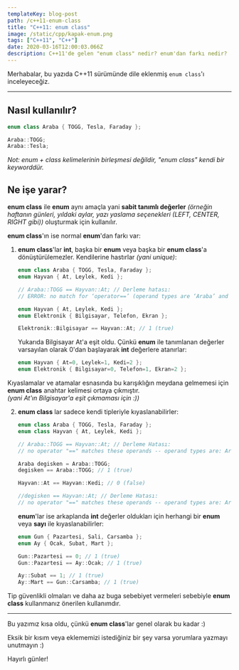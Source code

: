 ```yaml
---
templateKey: blog-post
path: /c++11-enum-class
title: "C++11: enum class"
image: /static/cpp/kapak-enum.png
tags: ["C++11", "C++"]
date: 2020-03-16T12:00:03.066Z
description: C++11'de gelen "enum class" nedir? enum'dan farkı nedir?
---
```

Merhabalar, bu yazıda C++11 sürümünde dile eklenmiş `enum class`'ı inceleyeceğiz.

---
## Nasıl kullanılır?

```cpp
enum class Araba { TOGG, Tesla, Faraday };

Araba::TOGG;
Araba::Tesla;
```
*Not: enum + class kelimelerinin birleşmesi değildir, "enum class" kendi bir keyworddür.*

## Ne işe yarar?
**enum class** ile **enum** aynı amaçla yani **sabit tanımlı değerler** *(örneğin haftanın günleri, yıldaki aylar, yazı yaslama seçenekleri (LEFT, CENTER, RIGHT gibi))* oluşturmak için kullanılır.

**enum class**'ın ise normal **enum**'dan farkı var:

1. **enum class**'lar **int**, başka bir **enum** veya başka bir **enum class**'a dönüştürülemezler. Kendilerine hastırlar *(yani unique)*:
    ```cpp
    enum class Araba { TOGG, Tesla, Faraday };
    enum Hayvan { At, Leylek, Kedi };

    // Araba::TOGG == Hayvan::At; // Derleme hatası:
    // ERROR: no match for ‘operator==’ (operand types are ‘Araba’ and ‘Hayvan’)  
    ```
    ```cpp
    enum Hayvan { At, Leylek, Kedi };
    enum Elektronik { Bilgisayar, Telefon, Ekran };

    Elektronik::Bilgisayar == Hayvan::At; // 1 (true)
    ```
    Yukarıda Bilgisayar At'a eşit oldu. Çünkü **enum** ile tanımlanan değerler varsayılan olarak 0'dan başlayarak **int** değerlere atanırlar:
    ```cpp
    enum Hayvan { At=0, Leylek=1, Kedi=2 };
    enum Elektronik { Bilgisayar=0, Telefon=1, Ekran=2 };
    ```

Kıyaslamalar ve atamalar esnasında bu karışıklığın meydana gelmemesi için **enum class** anahtar kelimesi ortaya çıkmıştır.<br>*(yani At'ın Bilgisayar'a eşit çıkmaması için :))*

2. **enum class** lar sadece kendi tipleriyle kıyaslanabilirler:
    ```cpp
    enum class Araba { TOGG, Tesla, Faraday };
    enum class Hayvan { At, Leylek, Kedi };

    // Araba::TOGG == Hayvan::At; // Derleme Hatası:
    // no operator "==" matches these operands -- operand types are: Araba == Hayvan  
    
    Araba degisken = Araba::TOGG;
    degisken == Araba::TOGG; // 1 (true)

    Hayvan::At == Hayvan::Kedi; // 0 (false)

    //degisken == Hayvan::At; // Derleme Hatası:
    // no operator "==" matches these operands -- operand types are: Araba == Hayvan  

    ```
    **enum**'lar ise arkaplanda **int** değerler oldukları için herhangi bir **enum** veya **sayı** ile kıyaslanabilirler:
    ```cpp
    enum Gun { Pazartesi, Sali, Carsamba };
    enum Ay { Ocak, Subat, Mart };

    Gun::Pazartesi == 0; // 1 (true)
    Gun::Pazartesi == Ay::Ocak; // 1 (true)

    Ay::Subat == 1; // 1 (true)
    Ay::Mart == Gun::Carsamba; // 1 (true)
    ```

Tip güvenlikli olmaları ve daha az buga sebebiyet vermeleri sebebiyle **enum class** kullanmanız önerilen kullanımdır.

---

Bu yazımız kısa oldu, çünkü **enum class**'lar genel olarak bu kadar :)

Eksik bir kısım veya eklememizi istediğiniz bir şey varsa yorumlara yazmayı unutmayın :)

Hayırlı günler!
